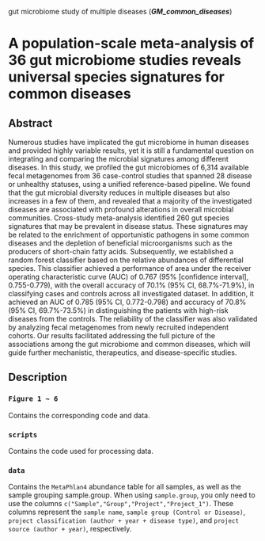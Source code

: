 gut microbiome study of multiple diseases (_**GM_common_diseases**_)

# A population-scale meta-analysis of 36 gut microbiome studies reveals universal species signatures for common diseases

## Abstract
Numerous studies have implicated the gut microbiome in human diseases and provided highly variable results, 
yet it is still a fundamental question on integrating and comparing the microbial signatures among different diseases. 
In this study, we profiled the gut microbiomes of 6,314 available fecal metagenomes from 36 case-control studies that 
spanned 28 disease or unhealthy statuses, using a unified reference-based pipeline. We found that the gut microbial 
diversity reduces in multiple diseases but also increases in a few of them, and revealed that a majority of the 
investigated diseases are associated with profound alterations in overall microbial communities. Cross-study 
meta-analysis identified 260 gut species signatures that may be prevalent in disease status. These signatures may be 
related to the enrichment of opportunistic pathogens in some common diseases and the depletion of beneficial 
microorganisms such as the producers of short-chain fatty acids. Subsequently, we established a random forest 
classifier based on the relative abundances of differential species. This classifier achieved a performance of area 
under the receiver operating characteristic curve (AUC) of 0.767 (95% [confidence interval], 0.755-0.779), with the 
overall accuracy of 70.1% (95% CI, 68.7%-71.9%), in classifying cases and controls across all investigated dataset. 
In addition, it achieved an AUC of 0.785 (95% CI, 0.772-0.798) and accuracy of 70.8% (95% CI, 69.7%-73.5%) in 
distinguishing the patients with high-risk diseases from the controls. The reliability of the classifier was also 
validated by analyzing fecal metagenomes from newly recruited independent cohorts. Our results facilitated addressing 
the full picture of the associations among the gut microbiome and common diseases, which will guide further mechanistic, 
therapeutics, and disease-specific studies.


## Description
### `Figure 1 ~ 6`
Contains the corresponding code and data.

### `scripts`
Contains the code used for processing data.

### `data`
Contains the `MetaPhlan4` abundance table for all samples, as well as the sample grouping sample.group. When using `sample.group`, you only need to use the columns `c("Sample","Group","Project","Project_1")`. These columns represent the `sample name`, `sample group (Control or Disease)`, `project classification (author + year + disease type)`, and `project source (author + year)`, respectively.
